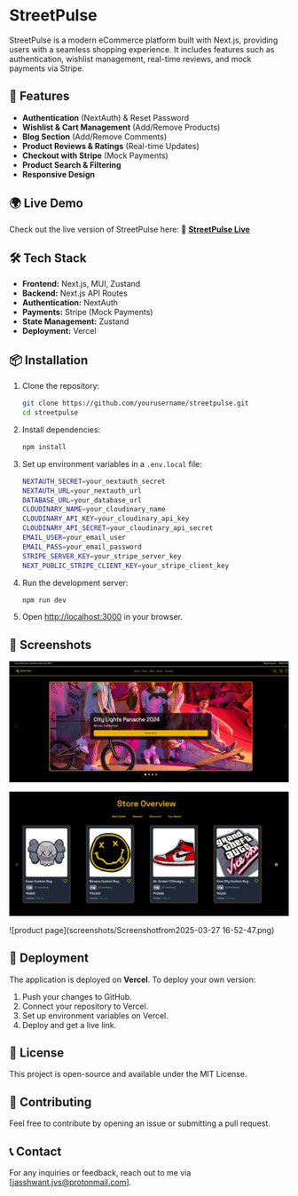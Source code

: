 # StreetPulse

StreetPulse is a modern eCommerce platform built with Next.js, providing users with a seamless shopping experience. It includes features such as authentication, wishlist management, real-time reviews, and mock payments via Stripe.

## 🚀 Features
- **Authentication** (NextAuth) & Reset Password
- **Wishlist & Cart Management** (Add/Remove Products)
- **Blog Section** (Add/Remove Comments)
- **Product Reviews & Ratings** (Real-time Updates)
- **Checkout with Stripe** (Mock Payments)
- **Product Search & Filtering**
- **Responsive Design**

## 🌍 Live Demo

Check out the live version of StreetPulse here:
🔗 **[StreetPulse Live](https://street-pulse.vercel.app/)**

## 🛠 Tech Stack
- **Frontend:** Next.js, MUI, Zustand
- **Backend:** Next.js API Routes
- **Authentication:** NextAuth
- **Payments:** Stripe (Mock Payments)
- **State Management:** Zustand
- **Deployment:** Vercel

## 📦 Installation
1. Clone the repository:
   ```sh
   git clone https://github.com/yourusername/streetpulse.git
   cd streetpulse
   ```
2. Install dependencies:
   ```sh
   npm install
   ```
3. Set up environment variables in a `.env.local` file:
   ```sh
   NEXTAUTH_SECRET=your_nextauth_secret
   NEXTAUTH_URL=your_nextauth_url
   DATABASE_URL=your_database_url
   CLOUDINARY_NAME=your_cloudinary_name
   CLOUDINARY_API_KEY=your_cloudinary_api_key
   CLOUDINARY_API_SECRET=your_cloudinary_api_secret
   EMAIL_USER=your_email_user
   EMAIL_PASS=your_email_password
   STRIPE_SERVER_KEY=your_stripe_server_key
   NEXT_PUBLIC_STRIPE_CLIENT_KEY=your_stripe_client_key

   ```
4. Run the development server:
   ```sh
   npm run dev
   ```
5. Open [http://localhost:3000](http://localhost:3000) in your browser.

## 📸 Screenshots
![Homepage](screenshots/homepage.png)

![store overview](screenshots/store-overview.png)

![product page](screenshots/Screenshotfrom2025-03-27 16-52-47.png)

## 🚀 Deployment
The application is deployed on **Vercel**. To deploy your own version:
1. Push your changes to GitHub.
2. Connect your repository to Vercel.
3. Set up environment variables on Vercel.
4. Deploy and get a live link.

## 📜 License
This project is open-source and available under the MIT License.

## 🙌 Contributing
Feel free to contribute by opening an issue or submitting a pull request.

## 📞 Contact
For any inquiries or feedback, reach out to me via [jasshwant.jvs@protonmail.com].

